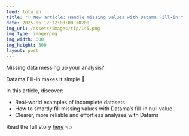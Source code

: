 ```yaml
---
feed: totw_en
title: "💡 New article: Handle missing values with Datama Fill-in!"
date: 2025-06-12 12:00:00 +0200
img_url: /assets/images/tip/145.png
img_type: image/png
img_width: 600
img_height: 300
layout: post
---
```


Missing data messing up your analysis?  

Datama Fill-in makes it simple 🚀 

In this article, discover:

* Real-world examples of incomplete datasets
* How to smartly fill missing values with Datama’s fill-in null value
* Clearer, more reliable and effortless analyses with Datama

Read the full story [here](https://datama.io/fixing-the-missing-values-issue-with-datama-fill-in-null-value-function/) 👈